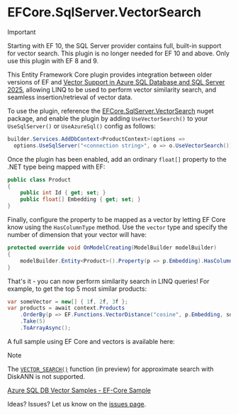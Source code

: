 # EFCore.SqlServer.VectorSearch

> [!IMPORTANT]
> Starting with EF 10, the SQL Server provider contains full, built-in support for vector search. This plugin is no longer needed for EF 10 and above.
> Only use this plugin with EF 8 and 9.

This Entity Framework Core plugin provides integration between older versions of EF and [Vector Support in Azure SQL Database and SQL Server 2025](https://devblogs.microsoft.com/azure-sql/announcing-general-availability-of-native-vector-type-functions-in-azure-sql/), allowing LINQ to be used to perform vector similarity search, and seamless insertion/retrieval of vector data.

To use the plugin, reference the [EFCore.SqlServer.VectorSearch](https://www.nuget.org/packages/EFCore.SqlServer.VectorSearch) nuget package, and enable the plugin by adding `UseVectorSearch()` to your `UseSqlServer()` or `UseAzureSql()` config as follows:

```c#
builder.Services.AddDbContext<ProductContext>(options =>
  options.UseSqlServer("<connection string>", o => o.UseVectorSearch()));
```

Once the plugin has been enabled, add an ordinary `float[]` property to the .NET type being mapped with EF:

```c#
public class Product
{
    public int Id { get; set; }
    public float[] Embedding { get; set; }
}
```

Finally, configure the property to be mapped as a vector by letting EF Core know using the `HasColumnType` method. Use the `vector` type and specify the number of dimension that your vector will have:

```c#
protected override void OnModelCreating(ModelBuilder modelBuilder)
{
    modelBuilder.Entity<Product>().Property(p => p.Embedding).HasColumnType("vector(3)");
}
```

That's it - you can now perform similarity search in LINQ queries! For example, to get the top 5 most similar products:

```c#
var someVector = new[] { 1f, 2f, 3f };
var products = await context.Products
    .OrderBy(p => EF.Functions.VectorDistance("cosine", p.Embedding, someVector))
    .Take(5)
    .ToArrayAsync();
```

A full sample using EF Core and vectors is available here:

> [!NOTE]
> The [`VECTOR_SEARCH()`](/sql/t-sql/functions/vector-search-transact-sql) function (in preview) for approximate search with DiskANN is not supported.

[Azure SQL DB Vector Samples - EF-Core Sample](https://github.com/Azure-Samples/azure-sql-db-vector-search/tree/main/DotNet/EF-Core)

Ideas? Issues? Let us know on the [issues page](https://github.com/efcore/EFCore.SqlServer.VectorSearch/issues).
